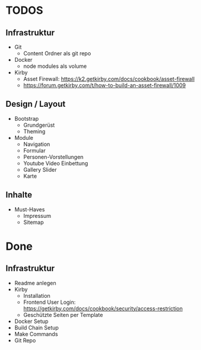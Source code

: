 # TODOS
## Infrastruktur
- Git
  - Content Ordner als git repo
- Docker
  - node modules als volume
- Kirby
  - Asset Firewall: https://k2.getkirby.com/docs/cookbook/asset-firewall
  - https://forum.getkirby.com/t/how-to-build-an-asset-firewall/1009

## Design / Layout
- Bootstrap
  - Grundgerüst
  - Theming
- Module
  - Navigation
  - Formular
  - Personen-Vorstellungen
  - Youtube Video Einbettung
  - Gallery Slider
  - Karte

## Inhalte
- Must-Haves
  - Impressum
  - Sitemap

# Done
## Infrastruktur
- Readme anlegen
- Kirby
  - Installation
  - Frontend User Login: https://getkirby.com/docs/cookbook/security/access-restriction
  - Geschützte Seiten per Template
- Docker Setup
- Build Chain Setup
- Make Commands
- Git Repo
